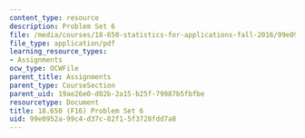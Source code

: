 ```yaml
---
content_type: resource
description: Problem Set 6
file: /media/courses/18-650-statistics-for-applications-fall-2016/99e0952a99c4d37c82f15f3728fdd7a8_MIT18_650F16_PSet6.pdf
file_type: application/pdf
learning_resource_types:
- Assignments
ocw_type: OCWFile
parent_title: Assignments
parent_type: CourseSection
parent_uid: 19ae26e0-d02b-2a15-b25f-79987b5fbfbe
resourcetype: Document
title: 18.650 (F16) Problem Set 6
uid: 99e0952a-99c4-d37c-82f1-5f3728fdd7a8
---
```

